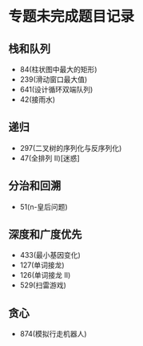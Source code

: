 # 专题未完成题目记录

## 栈和队列

- 84(柱状图中最大的矩形)
- 239(滑动窗口最大值)
- 641(设计循环双端队列)
- 42(接雨水)

## 递归

- 297(二叉树的序列化与反序列化)
- 47(全排列 II)[迷惑]

## 分治和回溯

- 51(n-皇后问题)

## 深度和广度优先

- 433(最小基因变化)
- 127(单词接龙)
- 126(单词接龙 II)
- 529(扫雷游戏)

## 贪心

- 874(模拟行走机器人)